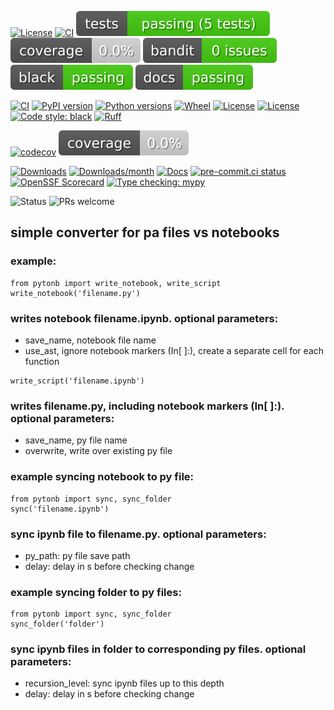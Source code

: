 [![License](https://img.shields.io/github/license/k4144/pypi_packaging_turorial)](https://github.com/k4144/pypi_packaging_turorial/blob/main/LICENSE)
[![CI](https://github.com/k4144/pypi_packaging_turorial/actions/workflows/project-ci.yml/badge.svg)](https://github.com)
[![Tests](./badges/tests.svg)](https://docs.pytest.org/en/stable/)
[![Coverage](./badges/coverage.svg)](https://docs.pytest.org/en/stable/)
[![Bandit](./badges/bandit.svg)](https://bandit.readthedocs.io/en/latest/)
[![Black](./badges/black.svg)](https://pypi.org/project/black/)
[![Docs](./badges/docs.svg)](https://www.sphinx-doc.org/en/master/usage/quickstart.html)


[![CI](https://github.com/k4144/pytonb/actions/workflows/release.yml/badge.svg?branch=main)](https://github.com/k4144/pytonb/actions/workflows/release.yml)
[![PyPI version](https://img.shields.io/pypi/v/pytonb)](https://pypi.org/project/pytonb/)
[![Python versions](https://img.shields.io/pypi/pyversions/pytonb)](https://pypi.org/project/pytonb/)
[![Wheel](https://img.shields.io/pypi/wheel/pytonb)](https://pypi.org/project/pytonb/)
[![License](https://img.shields.io/github/license/k4144/pytonb)](LICENSE)
[![License](https://img.shields.io/pypi/l/pytonb)](LICENSE)
[![Code style: black](https://img.shields.io/badge/code%20style-black-000000)](https://github.com/psf/black)
[![Ruff](https://img.shields.io/endpoint?url=https://raw.githubusercontent.com/astral-sh/ruff/main/assets/badge/v2.json)](https://github.com/astral-sh/ruff)

[![codecov](https://codecov.io/gh/k4144/pytonb/branch/main/graph/badge.svg)](https://codecov.io/gh/k4144/pytonb)
![Coverage](badges/coverage.svg)

[![Downloads](https://static.pepy.tech/badge/pytonb)](https://pepy.tech/project/pytonb)
[![Downloads/month](https://static.pepy.tech/badge/pytonb/month)](https://pepy.tech/project/pytonb)
[![Docs](https://readthedocs.org/projects/pytonb/badge/?version=latest)](https://pytonb.readthedocs.io/en/latest/?badge=latest)
[![pre-commit.ci status](https://results.pre-commit.ci/badge/github/k4144/pytonb/main.svg)](https://results.pre-commit.ci/latest/github/k4144/pytonb/main)
[![OpenSSF Scorecard](https://api.securityscorecards.dev/projects/github.com/k4144/pytonb/badge)](https://securityscorecards.dev/viewer/?uri=github.com/k4144/pytonb)
[![Type checking: mypy](https://img.shields.io/badge/type%20checking-mypy-blue)](https://github.com/python/mypy)

![Status](https://img.shields.io/badge/status-alpha-orange)
![PRs welcome](https://img.shields.io/badge/PRs-welcome-brightgreen)



## simple converter for pa files vs notebooks
### example:
```
from pytonb import write_notebook, write_script
write_notebook('filename.py')
```
### writes notebook filename.ipynb. optional parameters:
* save_name, notebook file name
* use_ast, ignore notebook markers (In[ ]:), create a separate cell for each function
```
write_script('filename.ipynb')
```
### writes filename.py, including notebook markers (In[ ]:). optional parameters:
* save_name, py file name  
* overwrite, write over existing py file
### example syncing notebook to py file:
```
from pytonb import sync, sync_folder
sync('filename.ipynb')
```
### sync ipynb file to filename.py. optional parameters:
* py_path: py file save path
* delay: delay in s before checking change
### example syncing folder to py files:
```
from pytonb import sync, sync_folder           
sync_folder('folder')
```
### sync ipynb files in folder to corresponding py files.  optional parameters:
* recursion_level: sync ipynb files up to this depth 
* delay: delay in s before checking change

